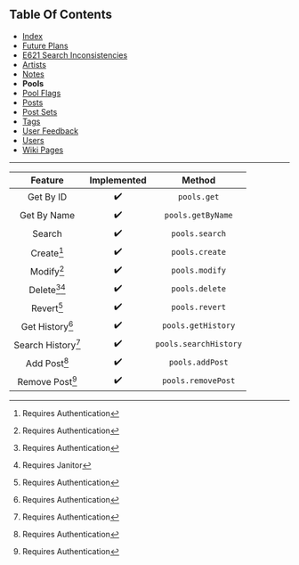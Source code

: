 ## Table Of Contents
- [Index](README.md)
- [Future Plans](FuturePlans.md)
- [E621 Search Inconsistencies](E621SearchInconsistencies.md)
- [Artists](Artists.md)
- [Notes](Notes.md)
- **Pools**
- [Pool Flags](PoolFlags.md)
- [Posts](Posts.md)
- [Post Sets](PostSets.md)
- [Tags](Tags.md)
- [User Feedback](UserFeedback.md)
- [Users](Users.md)
- [Wiki Pages](WikiPages.md)

<hr>

|       Feature      | Implemented |         Method        |
|:------------------:|:-----------:|:---------------------:|
|      Get By ID     |      ✔️      |      `pools.get`      |
|     Get By Name    |      ✔️      |   `pools.getByName`   |
|       Search       |      ✔️      |     `pools.search`    |
|     Create[^1]     |      ✔️      |     `pools.create`    |
|     Modify[^1]     |      ✔️      |     `pools.modify`    |
|   Delete[^1][^3]   |      ✔️      |     `pools.delete`    |
|     Revert[^1]     |      ✔️      |     `pools.revert`    |
|  Get History[^1]   |      ✔️      |  `pools.getHistory`   |
| Search History[^1] |      ✔️      | `pools.searchHistory` |
|    Add Post[^1]    |      ✔️      |    `pools.addPost`    |
|   Remove Post[^1]  |      ✔️      |   `pools.removePost`  |

[^1]: Requires Authentication
[^2]: Requires Privileged
[^3]: Requires Janitor
[^4]: Requires Moderator
[^5]: Requires Admin
